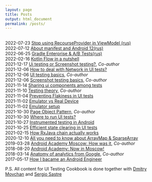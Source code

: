 ```yaml
---
layout: page
title: Posts
output: html_document
permalink: /posts/
---
```

<br>2022-07-23 [Stop using RecourseProvider in ViewModel (rus)](https://telegra.ph/Hvatit-ispolzovat-ResourceProvider-vo-ViewModel-07-23)
<br>2022-07-12 [About manifest and Android 12(rus)](https://telegra.ph/Nemnogo-pro-Manifest--Android-12-07-09)
<br>2022-06-25 [Gradle Enterprise & A/B Tests(rus)](https://telegra.ph/Gradle-Enterprise--AAB-Tests-06-25)
<br>2022-02-16 [Kotlin Flow in a nutshell](https://medium.com/proandroiddev/kotlin-coroutines-flow-in-a-nutshell-90399fc9aed7)
<br>2021-12-17 [Ui testing or Screenshot testing?](https://android-ui-testing.github.io/Cookbook/basics/ui_tests_vs_snapshot_tests/), _Co-author_
<br>2021-12-06 [How to deal with Network in UI tests?](https://android-ui-testing.github.io/Cookbook/practices/network/)
<br>2021-12-06 [UI testing basics](https://android-ui-testing.github.io/Cookbook/basics/ui_testing/), _Co-author_
<br>2021-12-06 [Screenshot testing basics](https://android-ui-testing.github.io/Cookbook/basics/screenshot_testing/), _Co-author_
<br>2021-11-14 [Sharing ui components among tests](https://android-ui-testing.github.io/Cookbook/practices/shared_test_components/)
<br>2021-11-10 [Testing theory](https://android-ui-testing.github.io/Cookbook/basics/testing_theory/), _Co-author_
<br>2021-11-04 [Preventing Flakiness in UI tests](https://android-ui-testing.github.io/Cookbook/practices/flakiness/)
<br>2021-11-02 [Emulator vs Real Device](https://android-ui-testing.github.io/Cookbook/practices/emulator_vs_real_device/)
<br>2021-11-02 [Emulator setup](https://android-ui-testing.github.io/Cookbook/practices/emulator_setup/)
<br>2021-10-30 [Page Object Pattern](https://android-ui-testing.github.io/Cookbook/practices/test_runners_review/), _Co-author_
<br>2021-10-30 [Where to run UI tests?](https://android-ui-testing.github.io/Cookbook/practices/test_runners_review/)
<br>2021-10-27 [Instrumented testing in Android](https://android-ui-testing.github.io/Cookbook/basics/instrumented_testing_basics/)
<br>2021-10-25 [Efficient state clearing in UI tests](https://android-ui-testing.github.io/Cookbook/practices/state_clearing/)
<br>2021-02-15 [How RxJava chain actually works](https://proandroiddev.com/how-rxjava-chain-actually-works-2800692f7e13)
<br>2020-12-10 [All you need to know about ArrayMap & SparseArray](https://proandroiddev.com/all-you-need-to-know-about-arraymap-sparsearray-49759c2ecbf9) 
<br>2019-03-28 [Android Academy Moscow: How was it](https://habr.com/ru/company/avito/blog/445586/), _Co-author_
<br>2018-08-20 [Android Academy: Now in Moscow!](https://habr.com/ru/post/420573/)
<br>2018-03-14 [Anatomy of analytics from Google](https://proandroiddev.com/anatomy-of-analytics-from-google-e107fff107ab), _Co-author_
<br>2017-05-17 [How I bacame an Android Engineer](https://habr.com/ru/post/328888/)

P.S. All content for UI Testing Cookbook is done together with [Dmitry Movchan](https://github.com/v1sar) and [Sergio Sastre](https://github.com/sergio-sastre)
